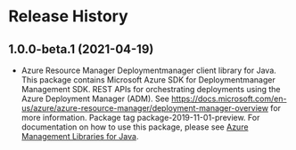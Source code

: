 # Release History

## 1.0.0-beta.1 (2021-04-19)

- Azure Resource Manager Deploymentmanager client library for Java. This package contains Microsoft Azure SDK for Deploymentmanager Management SDK. REST APIs for orchestrating deployments using the Azure Deployment Manager (ADM). See https://docs.microsoft.com/en-us/azure/azure-resource-manager/deployment-manager-overview for more information. Package tag package-2019-11-01-preview. For documentation on how to use this package, please see [Azure Management Libraries for Java](https://aka.ms/azsdk/java/mgmt).
